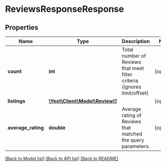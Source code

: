 # ReviewsResponseResponse

## Properties
Name | Type | Description | Notes
------------ | ------------- | ------------- | -------------
**count** | **int** | Total number of Reviews that meet filter criteria (ignores limit/offset) | [optional] 
**listings** | [**\Yext\Client\Model\Review[]**](Review.md) |  | [optional] 
**average_rating** | **double** | Average rating of Reviews that matched the query parameters. | [optional] 

[[Back to Model list]](../README.md#documentation-for-models) [[Back to API list]](../README.md#documentation-for-api-endpoints) [[Back to README]](../README.md)


